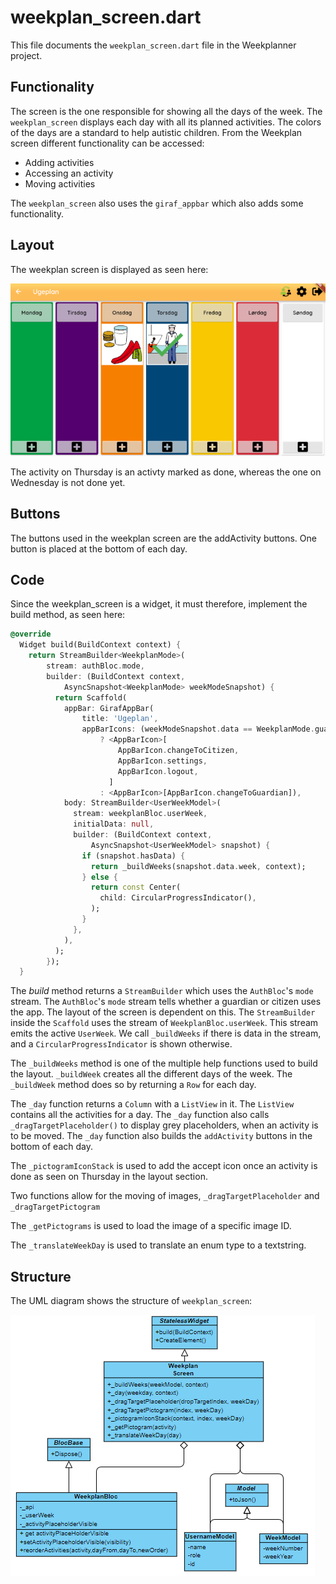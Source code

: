 # weekplan_screen.dart
This file documents the `weekplan_screen.dart` file in the Weekplanner project.

## Functionality
The screen is the one responsible for showing all the days of the week. The `weekplan_screen` displays each day with all its planned activities. The colors of the days are a standard to help autistic children. From the Weekplan screen different functionality can be accessed:

* Adding activities
* Accessing an activity
* Moving activities

The `weekplan_screen` also uses the `giraf_appbar` which also adds some functionality.

## Layout 
The weekplan screen is displayed as seen here:

![Layout of the screen](../pictures/weekPlannerScreen.PNG) 

The activity on Thursday is an activty marked as done, whereas the one on Wednesday is not done yet.

## Buttons
The buttons used in the weekplan screen are the addActivity buttons. One button is placed at the bottom of each day. 

## Code
Since the weekplan_screen is a widget, it must therefore, implement the build method, as seen here:

```dart
@override
  Widget build(BuildContext context) {
    return StreamBuilder<WeekplanMode>(
        stream: authBloc.mode,
        builder: (BuildContext context,
            AsyncSnapshot<WeekplanMode> weekModeSnapshot) {
          return Scaffold(
            appBar: GirafAppBar(
                title: 'Ugeplan',
                appBarIcons: (weekModeSnapshot.data == WeekplanMode.guardian)
                    ? <AppBarIcon>[
                        AppBarIcon.changeToCitizen,
                        AppBarIcon.settings,
                        AppBarIcon.logout,
                      ]
                    : <AppBarIcon>[AppBarIcon.changeToGuardian]),
            body: StreamBuilder<UserWeekModel>(
              stream: weekplanBloc.userWeek,
              initialData: null,
              builder: (BuildContext context,
                  AsyncSnapshot<UserWeekModel> snapshot) {
                if (snapshot.hasData) {
                  return _buildWeeks(snapshot.data.week, context);
                } else {
                  return const Center(
                    child: CircularProgressIndicator(),
                  );
                }
              },
            ),
          );
        });
  }
```

The *build* method returns a `StreamBuilder` which uses the `AuthBloc`'s `mode` stream. The `AuthBloc`'s `mode` stream tells whether a guardian or citizen uses the app. The layout of the screen is dependent on this. The `StreamBuilder` inside the `Scaffold` uses the stream of `WeekplanBloc.userWeek`. This stream emits the active `UserWeek`. We call `_buildWeeks` if there is data in the stream, and a `CircularProgressIndicator` is shown otherwise.

The `_buildWeeks` method is one of the multiple help functions used to build the layout. `_buildWeek` creates all the different days of the week. The `_buildWeek` method does so by returning a `Row` for each day.

The `_day` function returns a `Column` with a `ListView` in it. The `ListView` contains all the activities for a day. The `_day` function also calls `_dragTargetPlaceholder()` to display grey placeholders, when an activity is to be moved. The `_day` function also builds the `addActivity` buttons in the bottom of each day.

The `_pictogramIconStack` is used to add the accept icon once an activity is done as seen on Thursday in the layout section.

Two functions allow for the moving of images, `_dragTargetPlaceholder` and `_dragTargetPictogram`

The `_getPictograms` is used to load the image of a specific image ID.

The `_translateWeekDay` is used to translate an enum type to a textstring. 

## Structure
The UML diagram shows the structure of `weekplan_screen`:

![The structure of](../pictures/WeekPlanScreen.png)

